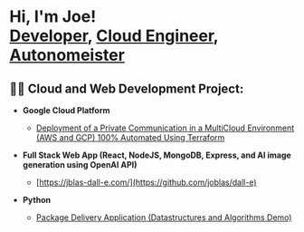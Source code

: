 <h1>Hi, I'm Joe! <br/><a href="https://github.com/joblas">Developer</a>, <a href="https://medium.com/@joeblas">Cloud Engineer</a>, <a href="https://www.linkedin.com/in/joseph-blas/">Autonomeister</a></h1>

<h2>👨‍💻 Cloud and Web Development Project:</h2>

- <b>Google Cloud Platform</b>
  - [Deployment of a Private Communication in a MultiCloud Environment (AWS and GCP) 100% Automated Using Terraform](https://medium.com/@joeblas/deployment-of-a-private-communication-in-a-multicloud-environment-aws-and-gcp-100-automated-e9594d7f9615)

- <b>Full Stack Web App (React, NodeJS, MongoDB, Express, and AI image generation using OpenAI API)</b>
  - [https://jblas-dall-e.com/](https://github.com/joblas/dall-e)

- <b>Python</b>
  - [Package Delivery Application (Datastructures and Algorithms Demo)](https://github.com/joshmadakor1/Package-Delivery-Pathfinding-Algorithm)


<!--
**joshmadakor1/joshmadakor1** is a ✨ _special_ ✨ repository because its `README.md` (this file) appears on your GitHub profile.

Here are some ideas to get you started:

- 🔭 I’m currently working on ...
- 🌱 I’m currently learning ...
- 👯 I’m looking to collaborate on ...
- 🤔 I’m looking for help with ...
- 💬 Ask me about ...
- 📫 How to reach me: ...
- 😄 Pronouns: ...
- ⚡ Fun fact: ...
-->
